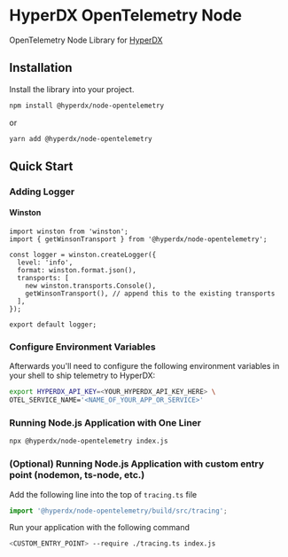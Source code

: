 # HyperDX OpenTelemetry Node

OpenTelemetry Node Library for [HyperDX](https://www.hyperdx.io/)

## Installation

Install the library into your project.

```sh
npm install @hyperdx/node-opentelemetry
```

or

```sh
yarn add @hyperdx/node-opentelemetry
```

## Quick Start

### Adding Logger

#### Winston

```
import winston from 'winston';
import { getWinsonTransport } from '@hyperdx/node-opentelemetry';

const logger = winston.createLogger({
  level: 'info',
  format: winston.format.json(),
  transports: [
    new winston.transports.Console(),
    getWinsonTransport(), // append this to the existing transports
  ],
});

export default logger;
```

### Configure Environment Variables

Afterwards you'll need to configure the following environment variables in your
shell to ship telemetry to HyperDX:

```sh
export HYPERDX_API_KEY=<YOUR_HYPERDX_API_KEY_HERE> \
OTEL_SERVICE_NAME='<NAME_OF_YOUR_APP_OR_SERVICE>'
```

### Running Node.js Application with One Liner

```sh
npx @hyperdx/node-opentelemetry index.js
```

### (Optional) Running Node.js Application with custom entry point (nodemon, ts-node, etc.)

Add the following line into the top of `tracing.ts` file

```ts
import '@hyperdx/node-opentelemetry/build/src/tracing';
```

Run your application with the following command

```sh
<CUSTOM_ENTRY_POINT> --require ./tracing.ts index.js
```
